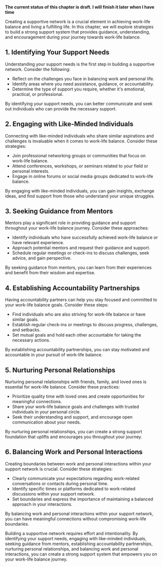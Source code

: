 **The current status of this chapter is draft. I will finish it later when I have time**

Creating a supportive network is a crucial element in achieving work-life balance and living a fulfilling life. In this chapter, we will explore strategies to build a strong support system that provides guidance, understanding, and encouragement during your journey towards work-life balance.

**1. Identifying Your Support Needs**
-------------------------------------

Understanding your support needs is the first step in building a supportive network. Consider the following:

* Reflect on the challenges you face in balancing work and personal life.
* Identify areas where you need assistance, guidance, or accountability.
* Determine the type of support you require, whether it's emotional, practical, or professional.

By identifying your support needs, you can better communicate and seek out individuals who can provide the necessary support.

**2. Engaging with Like-Minded Individuals**
--------------------------------------------

Connecting with like-minded individuals who share similar aspirations and challenges is invaluable when it comes to work-life balance. Consider these strategies:

* Join professional networking groups or communities that focus on work-life balance.
* Attend conferences, workshops, or seminars related to your field or personal interests.
* Engage in online forums or social media groups dedicated to work-life balance.

By engaging with like-minded individuals, you can gain insights, exchange ideas, and find support from those who understand your unique struggles.

**3. Seeking Guidance from Mentors**
------------------------------------

Mentors play a significant role in providing guidance and support throughout your work-life balance journey. Consider these approaches:

* Identify individuals who have successfully achieved work-life balance or have relevant experience.
* Approach potential mentors and request their guidance and support.
* Schedule regular meetings or check-ins to discuss challenges, seek advice, and gain perspective.

By seeking guidance from mentors, you can learn from their experiences and benefit from their wisdom and expertise.

**4. Establishing Accountability Partnerships**
-----------------------------------------------

Having accountability partners can help you stay focused and committed to your work-life balance goals. Consider these steps:

* Find individuals who are also striving for work-life balance or have similar goals.
* Establish regular check-ins or meetings to discuss progress, challenges, and setbacks.
* Set mutual goals and hold each other accountable for taking the necessary actions.

By establishing accountability partnerships, you can stay motivated and accountable in your pursuit of work-life balance.

**5. Nurturing Personal Relationships**
---------------------------------------

Nurturing personal relationships with friends, family, and loved ones is essential for work-life balance. Consider these practices:

* Prioritize quality time with loved ones and create opportunities for meaningful connections.
* Share your work-life balance goals and challenges with trusted individuals in your personal circle.
* Seek their understanding and support, and encourage open communication about your needs.

By nurturing personal relationships, you can create a strong support foundation that uplifts and encourages you throughout your journey.

**6. Balancing Work and Personal Interactions**
-----------------------------------------------

Creating boundaries between work and personal interactions within your support network is crucial. Consider these strategies:

* Clearly communicate your expectations regarding work-related conversations or contacts during personal time.
* Identify specific times or platforms dedicated to work-related discussions within your support network.
* Set boundaries and express the importance of maintaining a balanced approach in your interactions.

By balancing work and personal interactions within your support network, you can have meaningful connections without compromising work-life boundaries.

Building a supportive network requires effort and intentionality. By identifying your support needs, engaging with like-minded individuals, seeking guidance from mentors, establishing accountability partnerships, nurturing personal relationships, and balancing work and personal interactions, you can create a strong support system that empowers you on your work-life balance journey.
